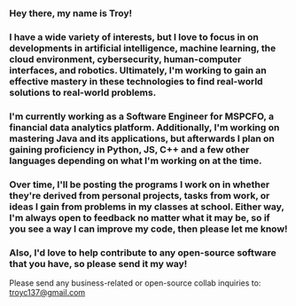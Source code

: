 ### Hey there, my name is Troy! 
### I have a wide variety of interests, but I love to focus in on developments in artificial intelligence, machine learning, the cloud environment, cybersecurity, human-computer interfaces, and robotics. Ultimately, I'm working to gain an effective mastery in these technologies to find real-world solutions to real-world problems. 
### I'm currently working as a Software Engineer for MSPCFO, a financial data analytics platform. Additionally, I'm working on mastering Java and its applications, but afterwards I plan on gaining proficiency in Python, JS, C++ and a few other languages depending on what I'm working on at the time. 
### Over time, I'll be posting the programs I work on in whether they're derived from personal projects, tasks from work, or ideas I gain from problems in my classes at school. Either way, I'm always open to feedback no matter what it may be, so if you see a way I can improve my code, then please let me know! 
### Also, I'd love to help contribute to any open-source software that you have, so please send it my way!

Please send any business-related or open-source collab inquiries to: troyc137@gmail.com

<!--
**troy-c137/troy-c137** is a ✨ _special_ ✨ repository because its `README.md` (this file) appears on your GitHub profile.

Here are some ideas to get you started:

- 🔭 I’m currently working on ...
- 🌱 I’m currently learning ...
- 👯 I’m looking to collaborate on ...
- 🤔 I’m looking for help with ...
- 💬 Ask me about ...
- 📫 How to reach me: ...
- ⚡ Fun fact: ...
-->
